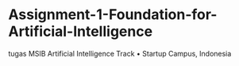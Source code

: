 # Assignment-1-Foundation-for-Artificial-Intelligence
tugas MSIB Artificial Intelligence Track • Startup Campus, Indonesia
